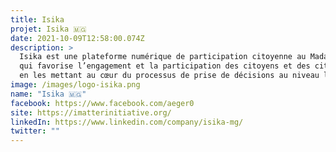 ```yaml
---
title: Isika
projet: Isika 🇲🇬
date: 2021-10-09T12:58:00.074Z
description: >
  Isika est une plateforme numérique de participation citoyenne au Madagascar
  qui favorise l’engagement et la participation des citoyens et des citoyennes
  en les mettant au cœur du processus de prise de décisions au niveau local.
image: /images/logo-isika.png
name: "Isika 🇲🇬"
facebook: https://www.facebook.com/aeger0
site: https://imatterinitiative.org/
linkedIn: https://www.linkedin.com/company/isika-mg/
twitter: ""
---
```

